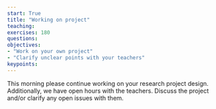 ```yaml
---
start: True
title: "Working on project"
teaching: 
exercises: 180
questions:
objectives:
- "Work on your own project"
- "Clarify unclear points with your teachers"
keypoints:
---
```


This morning please continue working on your research project design. 
Additionally, we have open hours with the teachers. 
Discuss the project and/or clarify any open issues with them. 
